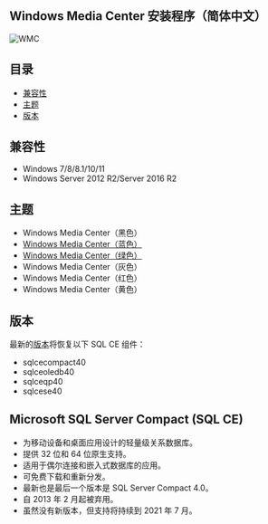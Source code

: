 ## Windows Media Center 安装程序（简体中文）
![WMC](https://github.com/nyhtml/Windows-Media-Center/assets/2177262/e2206ba9-90cf-44ca-9f71-44aa659acf71)

## 目录

* [兼容性](#兼容性)
* [主题](#主题)
* [版本](#版本)

## 兼容性

* Windows 7/8/8.1/10/11
* Windows Server 2012 R2/Server 2016 R2

## 主题

* Windows Media Center（黑色）
* [Windows Media Center（蓝色）](https://github.com/nyhtml/Windows-Media-Center/blob/master/Theme/blue.md)
* [Windows Media Center（绿色）](https://github.com/nyhtml/Windows-Media-Center/blob/master/Theme/green.md)
* Windows Media Center（灰色）
* Windows Media Center（红色）
* Windows Media Center（黄色）

## 版本

最新的[版本](https://github.com/nyhtml/Windows-Media-Center/releases)将恢复以下 SQL CE 组件：
* sqlcecompact40
* sqlceoledb40
* sqlceqp40
* sqlcese40

## Microsoft SQL Server Compact (SQL CE)
* 为移动设备和桌面应用设计的轻量级关系数据库。
* 提供 32 位和 64 位原生支持。
* 适用于偶尔连接和嵌入式数据库的应用。
* 可免费下载和重新分发。
* 最新也是最后一个版本是 SQL Server Compact 4.0。
* 自 2013 年 2 月起被弃用。
* 虽然没有新版本，但支持将持续到 2021 年 7 月。

